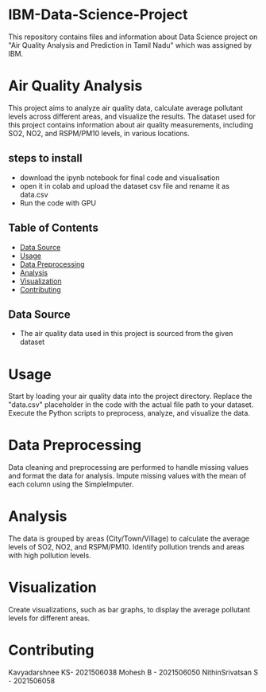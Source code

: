 # IBM-Data-Science-Project
This repository contains files and information about Data Science project on "Air Quality Analysis and Prediction in Tamil Nadu" which was assigned by IBM.
# Air Quality Analysis

This project aims to analyze air quality data, calculate average pollutant levels across different areas, and visualize the results. The dataset used for this project contains information about air quality measurements, including SO2, NO2, and RSPM/PM10 levels, in various locations.
## steps to install
- download the ipynb notebook for final code and visualisation
- open it in colab and upload the dataset csv file and rename it as data.csv
- Run the code with GPU
## Table of Contents
- [Data Source](#data-source)
- [Usage](#usage)
- [Data Preprocessing](#data-preprocessing)
- [Analysis](#analysis)
- [Visualization](#visualization)
- [Contributing](#contributing)

## Data Source
- The air quality data used in this project is sourced from the given dataset
# Usage
Start by loading your air quality data into the project directory.
Replace the "data.csv" placeholder in the code with the actual file path to your dataset.
Execute the Python scripts to preprocess, analyze, and visualize the data.
# Data Preprocessing
Data cleaning and preprocessing are performed to handle missing values and format the data for analysis.
Impute missing values with the mean of each column using the SimpleImputer.
# Analysis
The data is grouped by areas (City/Town/Village) to calculate the average levels of SO2, NO2, and RSPM/PM10.
Identify pollution trends and areas with high pollution levels.
# Visualization
Create visualizations, such as bar graphs, to display the average pollutant levels for different areas.
# Contributing
Kavyadarshnee KS- 2021506038
Mohesh B - 2021506050
NithinSrivatsan S - 2021506058
